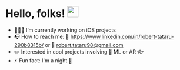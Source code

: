 # Hello, folks! <img src="https://raw.githubusercontent.com/MartinHeinz/MartinHeinz/master/wave.gif" width="30px">

- 👨🏻‍💻 I’m currently working on iOS projects
- 📭 How to reach me: 💼 https://www.linkedin.com/in/robert-tataru-290b8315b/ or 
                       📮 robert.tataru98@gmail.com
- ✏️ Interested in cool projects involving 🤖 ML or AR 👓
- ⚡ Fun fact: I'm a night 🦉

        
